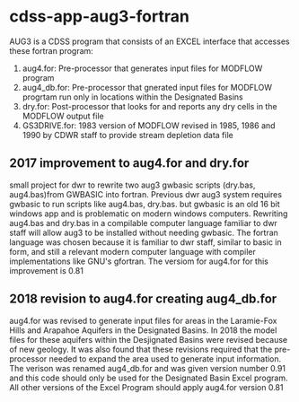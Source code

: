 # cdss-app-aug3-fortran
AUG3 is a CDSS program that consists of an EXCEL interface that accesses these fortran program:
1. aug4.for:  Pre-processor that generates input files for MODFLOW program
1. aug4_db.for:  Pre-processor that gnerated input files for MODFLOW progrtam run only in locations within the Designated Basins 
1. dry.for: Post-processor that looks for and reports any dry cells in the MODFLOW output file
1. GS3DRIVE.for: 1983 version of MODFLOW revised in 1985, 1986 and 1990 by CDWR staff to provide stream depletion data file

## 2017 improvement to aug4.for and dry.for
small project for dwr to rewrite two aug3 gwbasic scripts (dry.bas, aug4.bas)from GWBASIC into fortran. Previous dwr aug3 system requires gwbasic to run scripts like aug4.bas, dry.bas.  but gwbasic is an old 16 bit windows app and is problematic on modern windows computers.  Rewriting aug4.bas and dry.bas in a compilable computer language familiar to dwr staff will allow aug3 to be installed without needing gwbasic.  The fortran language was chosen because it is familiar to dwr staff, similar to basic in form, and still a relevant modern computer language with compiler implementations like GNU's gfortran. The versiom for aug4.for for this improvement is 0.81

## 2018 revision to aug4.for creating aug4_db.for
aug4.for was revised to generate input files for areas in the Laramie-Fox Hills and Arapahoe Aquifers in the Designated Basins.  In 2018 the model files for these aquifers within the Desjignated Basins were revised because of new geology.  It was also found that these revisions required that the pre-processor needed to expand the area used to generate input information. The verison was renamed aug4_db.for and was given version number 0.91 and this code should only be used for the Designated Basin Excel program. All other versions of the Excel Program should apply aug4.for version 0.81

